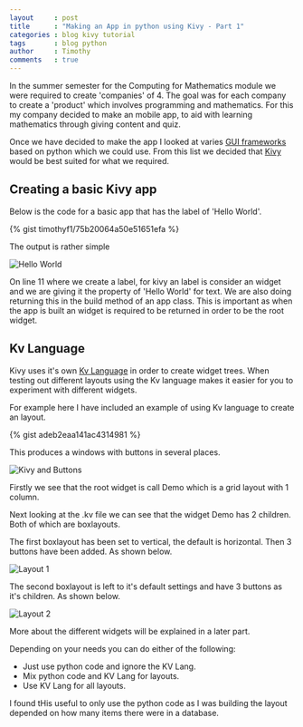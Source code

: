 ```yaml
---
layout     : post
title      : "Making an App in python using Kivy - Part 1"
categories : blog kivy tutorial
tags       : blog python
author     : Timothy
comments   : true
---
```


In the summer semester for the Computing for Mathematics module we were required to create 'companies' of 4.
The goal was for each company to create a 'product' which involves programming and mathematics.
For this my company decided to make an mobile app, to aid with learning mathematics through giving content and quiz.

Once we have decided to make the app I looked at varies [GUI frameworks](https://wiki.python.org/moin/GuiProgramming) based on python which we could use.
From this list we decided that [Kivy](http://kivy.org/) would be best suited for what we required.

## Creating a basic Kivy app

Below is the code for a basic app that has the label of 'Hello World'.

{% gist timothyf1/75b20064a50e51651efa %}

The output is rather simple

![Hello World]({{site.baseurl}}/res/blog_pics/kivy-hello-world.png)

On line 11 where we create a label, for kivy an label is consider an widget and we are giving it the property of 'Hello World' for text.
We are also doing returning this in the build method of an app class.
This is important as when the app is built an widget is required to be returned in order to be the root widget.

## Kv Language

Kivy uses it's own [Kv Language](http://kivy.org/docs/guide/lang.html) in order to create widget trees.
When testing out different layouts using the Kv language makes it easier for you to experiment with different widgets.

For example here I have included an example of using Kv language to create an layout.

{% gist adeb2eaa141ac4314981 %}

This produces a windows with buttons in several places.

![Kivy and Buttons]({{site.baseurl}}/res/blog_pics/kivy-boxlayout-example.png)

Firstly we see that the root widget is call Demo which is a grid layout with 1 column.

Next looking at the .kv file we can see that the widget Demo has 2 children. Both of which are boxlayouts.

The first boxlayout has been set to vertical, the default is horizontal.
Then 3 buttons have been added. As shown below.

![Layout 1]({{site.baseurl}}/res/blog_pics/kivy-boxlayout-example-1.png)

The second boxlayout is left to it's default settings and have 3 buttons as it's children. As shown below.

![Layout 2]({{site.baseurl}}/res/blog_pics/kivy-boxlayout-example-2.png)

More about the different widgets will be explained in a later part.

Depending on your needs you can do either of the following:

- Just use python code and ignore the KV Lang.
- Mix python code and KV Lang for layouts.
- Use KV Lang for all layouts.

I found tHis useful to only use the python code as I was building the layout depended on how many items there were in a database.
